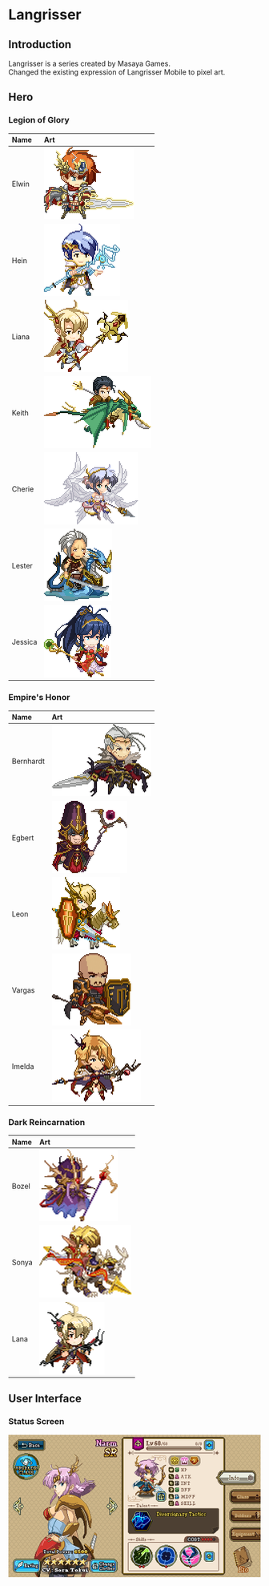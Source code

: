 # Langrisser

## Introduction

Langrisser is a series created by Masaya Games.  
Changed the existing expression of Langrisser Mobile to pixel art.

## Hero

### Legion of Glory

| Name    | Art                            |
| :------ | :----------------------------- |
| Elwin   | ![Elwin](images/elwin.png)     |
| Hein    | ![Hein](images/hein.png)       |
| Liana   | ![Liana](images/liana.png)     |
| Keith   | ![Keith](images/keith.png)     |
| Cherie  | ![Cherie](images/cherie.png)   |
| Lester  | ![Lester](images/lester.png)   |
| Jessica | ![Jessica](images/jessica.png) |

### Empire's Honor

| Name      | Art                                |
| :-------- | :--------------------------------- |
| Bernhardt | ![Bernhardt](images/bernhardt.png) |
| Egbert    | ![Egbert](images/egbert.png)       |
| Leon      | ![Leon](images/leon.png)           |
| Vargas    | ![Vargas](images/vargas.png)       |
| Imelda    | ![Imelda](images/imelda.png)       |

### Dark Reincarnation

| Name  | Art                        |
| :---- | :------------------------- |
| Bozel | ![Bozel](images/bozel.png) |
| Sonya | ![Sonya](images/sonya.png) |
| Lana  | ![Lana](images/lana.png)   |

## User Interface

### Status Screen

![Status](images/status.gif)
